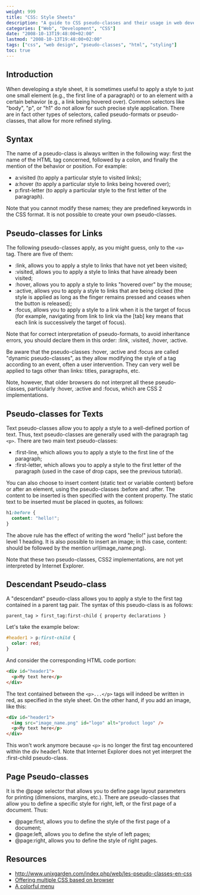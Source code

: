 ```yaml
---
weight: 999
title: "CSS: Style Sheets"
description: "A guide to CSS pseudo-classes and their usage in web development, including link states, text formatting, and page styling."
categories: ["Web", "Development", "CSS"]
date: "2008-10-13T19:48:00+02:00"
lastmod: "2008-10-13T19:48:00+02:00"
tags: ["css", "web design", "pseudo-classes", "html", "styling"]
toc: true
---
```


## Introduction

When developing a style sheet, it is sometimes useful to apply a style to just one small element (e.g., the first line of a paragraph) or to an element with a certain behavior (e.g., a link being hovered over). Common selectors like "body", "p", or "h1" do not allow for such precise style application. There are in fact other types of selectors, called pseudo-formats or pseudo-classes, that allow for more refined styling.

## Syntax

The name of a pseudo-class is always written in the following way: first the name of the HTML tag concerned, followed by a colon, and finally the mention of the behavior or position. For example:

- a:visited (to apply a particular style to visited links);
- a:hover (to apply a particular style to links being hovered over);
- p:first-letter (to apply a particular style to the first letter of the paragraph).

Note that you cannot modify these names; they are predefined keywords in the CSS format. It is not possible to create your own pseudo-classes.

## Pseudo-classes for Links

The following pseudo-classes apply, as you might guess, only to the `<a>` tag. There are five of them:

- :link, allows you to apply a style to links that have not yet been visited;
- :visited, allows you to apply a style to links that have already been visited;
- :hover, allows you to apply a style to links "hovered over" by the mouse;
- :active, allows you to apply a style to links that are being clicked (the style is applied as long as the finger remains pressed and ceases when the button is released);
- :focus, allows you to apply a style to a link when it is the target of focus (for example, navigating from link to link via the [tab] key means that each link is successively the target of focus).

Note that for correct interpretation of pseudo-formats, to avoid inheritance errors, you should declare them in this order: :link, :visited, :hover, :active.

Be aware that the pseudo-classes :hover, :active and :focus are called "dynamic pseudo-classes", as they allow modifying the style of a tag according to an event, often a user intervention. They can very well be applied to tags other than links: titles, paragraphs, etc.

Note, however, that older browsers do not interpret all these pseudo-classes, particularly :hover, :active and :focus, which are CSS 2 implementations.

## Pseudo-classes for Texts

Text pseudo-classes allow you to apply a style to a well-defined portion of text. Thus, text pseudo-classes are generally used with the paragraph tag `<p>`.
There are two main text pseudo-classes:

- :first-line, which allows you to apply a style to the first line of the paragraph;
- :first-letter, which allows you to apply a style to the first letter of the paragraph (used in the case of drop caps, see the previous tutorial).

You can also choose to insert content (static text or variable content) before or after an element, using the pseudo-classes :before and :after. The content to be inserted is then specified with the content property. The static text to be inserted must be placed in quotes, as follows:

```css
h1:before {
  content: "hello!";
}
```

The above rule has the effect of writing the word "hello!" just before the level 1 heading. It is also possible to insert an image; in this case, content: should be followed by the mention url(image_name.png).

Note that these two pseudo-classes, CSS2 implementations, are not yet interpreted by Internet Explorer.

## Descendant Pseudo-class

A "descendant" pseudo-class allows you to apply a style to the first tag contained in a parent tag pair.
The syntax of this pseudo-class is as follows:

```
parent_tag > first_tag:first-child { property declarations }
```

Let's take the example below:

```css
#header1 > p:first-child {
  color: red;
}
```

And consider the corresponding HTML code portion:

```html
<div id="header1">
  <p>My text here</p>
</div>
```

The text contained between the `<p>...</p>` tags will indeed be written in red, as specified in the style sheet. On the other hand, if you add an image, like this:

```html
<div id="header1">
  <img src="image_name.png" id="logo" alt="product logo" />
  <p>My text here</p>
</div>
```

This won't work anymore because `<p>` is no longer the first tag encountered within the div header1.
Note that Internet Explorer does not yet interpret the :first-child pseudo-class.

## Page Pseudo-classes

It is the @page selector that allows you to define page layout parameters for printing (dimensions, margins, etc.). There are pseudo-classes that allow you to define a specific style for right, left, or the first page of a document. Thus:

- @page:first, allows you to define the style of the first page of a document;
- @page:left, allows you to define the style of left pages;
- @page:right, allows you to define the style of right pages.

## Resources
- http://www.unixgarden.com/index.php/web/les-pseudo-classes-en-css
- [Offering multiple CSS based on browser](/pdf/proposer_plusieurs_css_en_fonction_du_navigateur.pdf)
- [A colorful menu](/pdf/un_menu_haut_en_couleurs.pdf)
